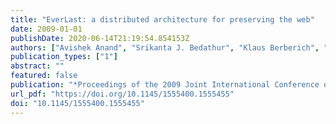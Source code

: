 ```yaml
---
title: "EverLast: a distributed architecture for preserving the web"
date: 2009-01-01
publishDate: 2020-06-14T21:19:54.854153Z
authors: ["Avishek Anand", "Srikanta J. Bedathur", "Klaus Berberich", "Ralf Schenkel", "Christos Tryfonopoulos"]
publication_types: ["1"]
abstract: ""
featured: false
publication: "*Proceedings of the 2009 Joint International Conference on Digital Libraries, JCDL 2009, Austin, TX, USA, June 15-19, 2009*"
url_pdf: "https://doi.org/10.1145/1555400.1555455"
doi: "10.1145/1555400.1555455"
---
```


